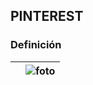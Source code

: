 
## **PINTEREST**



### **Definición**



|                               |![foto](https://github.com/RobertoNobleMaestro/SMX2-M8UF1A1-Pinterest-2010-TemaExpuesto-RobertoNobleMaestro/blob/main/unnamed.png)  |
| ---  | --- | 

